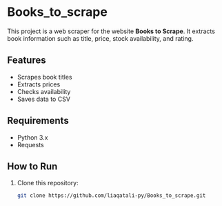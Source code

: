 # Books_to_scrape

This project is a web scraper for the website **Books to Scrape**.
It extracts book information such as title, price, stock availability, and rating.

## Features
- Scrapes book titles
- Extracts prices
- Checks availability
- Saves data to CSV

## Requirements
- Python 3.x
- Requests

## How to Run
1. Clone this repository:
   ```bash
   git clone https://github.com/liaqatali-py/Books_to_scrape.git
